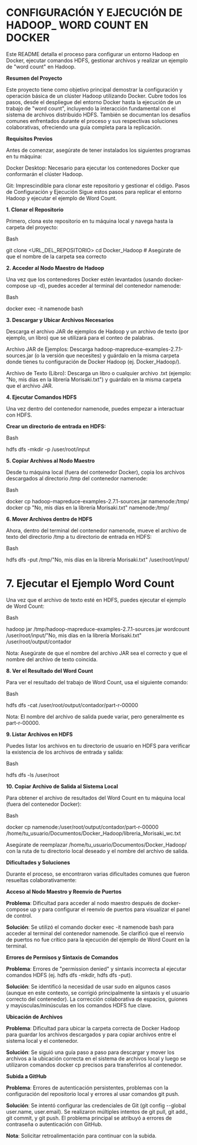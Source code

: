 # **CONFIGURACIÓN Y EJECUCIÓN DE HADOOP_ WORD COUNT EN DOCKER**
Este README detalla el proceso para configurar un entorno Hadoop en Docker, ejecutar comandos HDFS, gestionar archivos y realizar un ejemplo de "word count" en Hadoop.

**Resumen del Proyecto**

Este proyecto tiene como objetivo principal demostrar la configuración y operación básica de un clúster Hadoop utilizando Docker. Cubre todos los pasos, desde el despliegue del entorno Docker hasta la ejecución de un trabajo de "word count", incluyendo la interacción fundamental con el sistema de archivos distribuido HDFS. También se documentan los desafíos comunes enfrentados durante el proceso y sus respectivas soluciones colaborativas, ofreciendo una guía completa para la replicación.

**Requisitos Previos**

Antes de comenzar, asegúrate de tener instalados los siguientes programas en tu máquina:

Docker Desktop: Necesario para ejecutar los contenedores Docker que conformarán el clúster Hadoop.

Git: Imprescindible para clonar este repositorio y gestionar el código.
Pasos de Configuración y Ejecución
Sigue estos pasos para replicar el entorno Hadoop y ejecutar el ejemplo de Word Count.

**1. Clonar el Repositorio**

Primero, clona este repositorio en tu máquina local y navega hasta la carpeta del proyecto:

Bash


git clone <URL_DEL_REPOSITORIO>
cd Docker_Hadoop # Asegúrate de que el nombre de la carpeta sea correcto


**2. Acceder al Nodo Maestro de Hadoop**

Una vez que los contenedores Docker estén levantados (usando docker-compose up -d), puedes acceder al terminal del contenedor namenode:

Bash


docker exec -it namenode bash


**3. Descargar y Ubicar Archivos Necesarios**

Descarga el archivo JAR de ejemplos de Hadoop y un archivo de texto (por ejemplo, un libro) que se utilizará para el conteo de palabras.

Archivo JAR de Ejemplos:
Descarga hadoop-mapreduce-examples-2.7.1-sources.jar (o la versión que necesites) y guárdalo en la misma carpeta donde tienes tu configuración de Docker Hadoop (ej. Docker_Hadoop/).

Archivo de Texto (Libro):
Descarga un libro o cualquier archivo .txt (ejemplo: "No, mis días en la librería Morisaki.txt") y guárdalo en la misma carpeta que el archivo JAR.

**4. Ejecutar Comandos HDFS**

Una vez dentro del contenedor namenode, puedes empezar a interactuar con HDFS.

**Crear un directorio de entrada en HDFS:**

Bash


hdfs dfs -mkdir -p /user/root/input


**5. Copiar Archivos al Nodo Maestro**

Desde tu máquina local (fuera del contenedor Docker), copia los archivos descargados al directorio /tmp del contenedor namenode:

Bash


docker cp hadoop-mapreduce-examples-2.7.1-sources.jar namenode:/tmp/
docker cp "No, mis días en la librería Morisaki.txt" namenode:/tmp/


**6. Mover Archivos dentro de HDFS**

Ahora, dentro del terminal del contenedor namenode, mueve el archivo de texto del directorio /tmp a tu directorio de entrada en HDFS:

Bash


hdfs dfs -put /tmp/"No, mis días en la librería Morisaki.txt" /user/root/input/


# **7. Ejecutar el Ejemplo Word Count**
Una vez que el archivo de texto esté en HDFS, puedes ejecutar el ejemplo de Word Count:

Bash


hadoop jar /tmp/hadoop-mapreduce-examples-2.7.1-sources.jar wordcount /user/root/input/"No, mis días en la librería Morisaki.txt" /user/root/output/contador


Nota: Asegúrate de que el nombre del archivo JAR sea el correcto y que el nombre del archivo de texto coincida.

**8. Ver el Resultado del Word Count**

Para ver el resultado del trabajo de Word Count, usa el siguiente comando:

Bash


hdfs dfs -cat /user/root/output/contador/part-r-00000


Nota: El nombre del archivo de salida puede variar, pero generalmente es part-r-00000.

**9. Listar Archivos en HDFS**

Puedes listar los archivos en tu directorio de usuario en HDFS para verificar la existencia de los archivos de entrada y salida:

Bash


hdfs dfs -ls /user/root


**10. Copiar Archivo de Salida al Sistema Local**

Para obtener el archivo de resultados del Word Count en tu máquina local (fuera del contenedor Docker):

Bash


docker cp namenode:/user/root/output/contador/part-r-00000 /home/tu_usuario/Documentos/Docker_Hadoop/libreria_Morisaki_wc.txt


Asegúrate de reemplazar /home/tu_usuario/Documentos/Docker_Hadoop/ con la ruta de tu directorio local deseado y el nombre del archivo de salida.

**Dificultades y Soluciones**

Durante el proceso, se encontraron varias dificultades comunes que fueron resueltas colaborativamente:

**Acceso al Nodo Maestro y Reenvío de Puertos**

**Problema**: Dificultad para acceder al nodo maestro después de docker-compose up y para configurar el reenvío de puertos para visualizar el panel de control.

**Solución**: Se utilizó el comando docker exec -it namenode bash para acceder al terminal del contenedor namenode. Se clarificó que el reenvío de puertos no fue crítico para la ejecución del ejemplo de Word Count en la terminal.

**Errores de Permisos y Sintaxis de Comandos**

**Problema**: Errores de "permission denied" y sintaxis incorrecta al ejecutar comandos HDFS (ej. hdfs dfs -mkdir, hdfs dfs -put).

**Solución**: Se identificó la necesidad de usar sudo en algunos casos (aunque en este contexto, se corrigió principalmente la sintaxis y el usuario correcto del contenedor). La corrección colaborativa de espacios, guiones y mayúsculas/minúsculas en los comandos HDFS fue clave.

**Ubicación de Archivos**

**Problema**: Dificultad para ubicar la carpeta correcta de Docker Hadoop para guardar los archivos descargados y para copiar archivos entre el sistema local y el contenedor.

**Solución**: Se siguió una guía paso a paso para descargar y mover los archivos a la ubicación correcta en el sistema de archivos local y luego se utilizaron comandos docker cp precisos para transferirlos al contenedor.

**Subida a GitHub**

**Problema**: Errores de autenticación persistentes, problemas con la configuración del repositorio local y errores al usar comandos git push.

**Solución**: Se intentó configurar las credenciales de Git (git config --global user.name, user.email). Se realizaron múltiples intentos de git pull, git add., git commit, y git push. El problema principal se atribuyó a errores de contraseña o autenticación con GitHub. 

**Nota**: Solicitar retroalimentación para  continuar con la subida.
